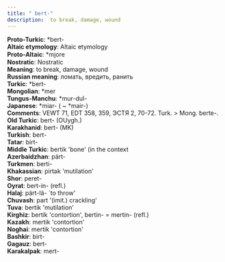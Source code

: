 ```yaml
---
title: " bert-"
description:  to break, damage, wound
---
```


<strong>Proto-Turkic</strong>:  *bert-<br>
<strong>Altaic etymology</strong>:  Altaic etymology<br>
<strong> Proto-Altaic</strong>:  *mi̯ore<br>
<strong>Nostratic</strong>:  Nostratic<br>
<strong>Meaning</strong>:  to break, damage, wound<br>
<strong>Russian meaning</strong>:  ломать, вредить, ранить<br>
<strong>Turkic</strong>:  *bert-<br>
<strong>Mongolian</strong>:  *mer<br>
<strong>Tungus-Manchu</strong>:  *mur-dul-<br>
<strong>Japanese</strong>:  *miar- ( ~ *mair-)<br>
<strong>Comments</strong>:  VEWT 71, EDT 358, 359, ЭСТЯ 2, 70-72. Turk. > Mong. berte-.<br>
<strong>Old Turkic</strong>:  bert- (OUygh.)<br>
<strong>Karakhanid</strong>:  bert- (MK)<br>
<strong>Turkish</strong>:  bert-<br>
<strong>Tatar</strong>:  birt-<br>
<strong>Middle Turkic</strong>:  bertik 'bone' (in the context<br>
<strong>Azerbaidzhan</strong>:  pärt-<br>
<strong>Turkmen</strong>:  berti-<br>
<strong>Khakassian</strong>:  pirtǝk 'mutilation'<br>
<strong>Shor</strong>:  peret-<br>
<strong>Oyrat</strong>:  bert-in- (refl.)<br>
<strong>Halaj</strong>:  pärt-lä- `to throw'<br>
<strong>Chuvash</strong>:  part '(imit.) crackling'<br>
<strong>Tuva</strong>:  bertik 'mutilation'<br>
<strong>Kirghiz</strong>:  bertik 'contortion', bertin- = mertin- (refl.)<br>
<strong>Kazakh</strong>:  mertik 'contortion'<br>
<strong>Noghai</strong>:  mertik 'contortion'<br>
<strong>Bashkir</strong>:  birt-<br>
<strong>Gagauz</strong>:  bert-<br>
<strong>Karakalpak</strong>:  mert-<br>



